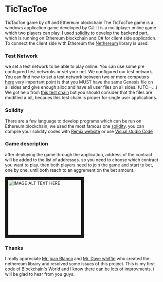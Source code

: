 # TicTacToe
TicTacToe game by c# and Ethereum blockchain
The TicTocToe game is a windows application game developed by C#. It is a multiplayer online game which two players can play.
I used [solidity](https://solidity.readthedocs.io/en/v0.5.2/) to develop the backend part, which is running on Ethereum blockchain and C# for client side application. To connect the client side with Ethereum the [Nethereum](https://github.com/Nethereum) library is used. 
### Test Network
we set a test network to be able to play online. You can use some pre configured test netwroks or set your net. We configured our test network. You can find how
to set a test network between two or more computers [here](https://medium.com/mercuryprotocol/how-to-create-your-own-private-ethereum-blockchain-dad6af82fc9f)
very important point is that you MUST have the same Genesis file on all sides and give enough alloc and have all user files on all sides. (UTC--...)
We got help from [this test chain](https://github.com/Nethereum/Testchains) but you should consider that the files are modified a bit, becaues this test chain is proper for 
single user applications.
### Solidity 
There are a few language to develop programs which can be run on Ethereum blockchain, we used the most famous one [solidity](https://solidity.readthedocs.io/en/v0.5.2/).
you can compile your solidity codes with [Remix website](https://remix.ethereum.org/) or use [Visual studio Code](https://code.visualstudio.com/)

### Game description
after deploying the game through the application, address of the contract will be added to the list of addresses. so you need to choose which contract you want to play. then both players need to join the game and start to bet, one by one, until both reach to an aggrement on the bet amount. 

<a href="https://www.youtube.com/watch?v=J7PXiK8Ap94
" target="_blank"><img src="http://img.youtube.com/vi/J7PXiK8Ap94/0.jpg" 
alt="IMAGE ALT TEXT HERE" width="240" height="180" border="10" /></a>

### Thanks
I really appreciate [Mr. juan Blanco](https://github.com/juanfranblanco) and [Mr. Dave whiffin](https://github.com/Dave-Whiffin) who created the nethereum library and resolved some issues of this project. This is my first code of Blockchain's World and I know there can be lots of improvments. i will be glad to hear from you guys.  
